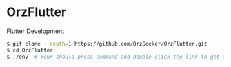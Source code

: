 # OrzFlutter

Flutter Development

```bash
$ git clone --depth=1 https://github.com/OrzGeeker/OrzFlutter.git
$ cd OrzFlutter
$ ./env  # Your should press command and double click the link to get the zip download url
```
